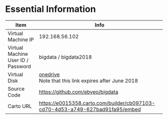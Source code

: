 # Essential Information

| Item | Info |
| - | - |
| Virtual Machine IP | 192.168.56.102 |
| Virtual Machine User ID / Password | bigdata / bigdata2018 |
| Virtual Disk | [onedrive](https://nusu.sharepoint.com/:f:/s/bigdatateam32018/Eu6A6Fg79aFAgMrHLphYTZ8B7yKQOINg8XIaDkPuSumbCw?e=klwUsE) <br> Note that this link expires after June 2018 |
| Source Code | https://github.com/ebyeo/bigdata |
| Carto URL | https://e0015358.carto.com/builder/cb097103-cd70-4d53-a749-627bad91fa95/embed |
